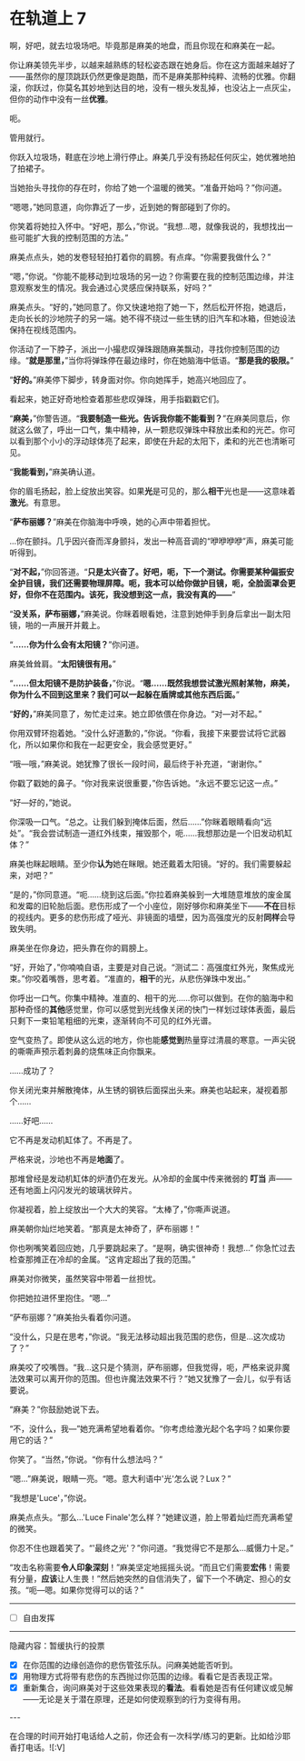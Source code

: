 # 在轨道上 7

啊，好吧，就去垃圾场吧。毕竟那是麻美的地盘，而且你现在和麻美在一起。

你让麻美领先半步，以越来越熟练的轻松姿态跟在她身后。你在这方面越来越好了——虽然你的屋顶跳跃仍然更像是跑酷，而不是麻美那种纯粹、流畅的优雅。你翻滚，你跃过，你莫名其妙地到达目的地，没有一根头发乱掉，也没沾上一点灰尘，但你的动作中没有一丝**优雅**。

呃。

管用就行。

你跃入垃圾场，鞋底在沙地上滑行停止。麻美几乎没有扬起任何灰尘，她优雅地拍了拍裙子。

当她抬头寻找你的存在时，你给了她一个温暖的微笑。“准备开始吗？”你问道。

“嗯嗯，”她同意道，向你靠近了一步，近到她的臀部碰到了你的。

你笑着将她拉入怀中。“好吧，那么，”你说。“我想...嗯，就像我说的，我想找出一些可能扩大我的控制范围的方法。”

麻美点点头，她的发卷轻轻拍打着你的肩膀。有点痒。“你需要我做什么？”

“嗯，”你说。“你能不能移动到垃圾场的另一边？你需要在我的控制范围边缘，并注意观察发生的情况。我会通过心灵感应保持联系，好吗？”

麻美点头。“好的，”她同意了。你又快速地抱了她一下，然后松开怀抱，她退后，走向长长的沙地院子的另一端。她不得不绕过一些生锈的旧汽车和冰箱，但她设法保持在视线范围内。

你活动了一下脖子，派出一小撮悲叹弹珠跟随麻美飘动，寻找你控制范围的边缘。“**就是那里，**”当你将弹珠停在最边缘时，你在她脑海中低语。“**那是我的极限。**”

“**好的。**”麻美停下脚步，转身面对你。你向她挥手，她高兴地回应了。

看起来，她正好奇地检查着那些悲叹弹珠，用手指戳戳它们。

“**麻美，**”你警告道。“**我要制造一些光。告诉我你能不能看到？**”在麻美同意后，你就这么做了，呼出一口气，集中精神，从一颗悲叹弹珠中释放出柔和的光芒。你可以看到那个小小的浮动球体亮了起来，即使在升起的太阳下，柔和的光芒也清晰可见。

“**我能看到，**”麻美确认道。

你的眉毛扬起，脸上绽放出笑容。如果**光**是可见的，那么**相干**光也是——这意味着**激光**。有意思。

“**萨布丽娜？**”麻美在你脑海中呼唤，她的心声中带着担忧。

...你在颤抖。几乎因兴奋而浑身颤抖，发出一种高音调的“咿咿咿咿”声，麻美可能听得到。

“**对不起，**”你回答道。“**只是太兴奋了。好吧，呃，下一个测试。你需要某种偏振安全护目镜，我们还需要物理屏障。呃，我本可以给你做护目镜，呃，全脸面罩会更好，但你不在范围内。该死，我没想到这一点，我没有真的——**”

“**没关系，萨布丽娜，**”麻美说。你眯着眼看她，注意到她伸手到身后拿出一副太阳镜，啪的一声展开并戴上。

“**……你为什么会有太阳镜？**”你问道。

麻美耸耸肩。“**太阳镜很有用。**”

“**……但太阳镜不是防护装备，**”你说。“**嗯……既然我想尝试激光照射某物，麻美，你为什么不回到这里来？我们可以一起躲在盾牌或其他东西后面。**”

“**好的，**”麻美同意了，匆忙走过来。她立即依偎在你身边。“对—对不起。”

你用双臂环抱着她。“没什么好道歉的，”你说。“你看，我接下来要尝试将它武器化，所以如果你和我在一起更安全，我会感觉更好。”

“哦—哦，”麻美说。她犹豫了很长一段时间，最后终于补充道，“谢谢你。”

你戳了戳她的鼻子。“你对我来说很重要，”你告诉她。“永远不要忘记这一点。”

“好—好的，”她说。

你深吸一口气。“总之。让我们躲到掩体后面，然后……”你眯着眼睛看向“远处”。“我会尝试制造一道红外线束，摧毁那个，呃……我想那边是一个旧发动机缸体？”

麻美也眯起眼睛。至少你**认为**她在眯眼。她还戴着太阳镜。“好的。我们需要躲起来，对吧？”

“是的，”你同意道。“呃……绕到这后面。”你拉着麻美躲到一大堆随意堆放的废金属和发霉的旧轮胎后面。悲伤形成了一个小座位，刚好够你和麻美坐下——**不在**目标的视线内。更多的悲伤形成了哑光、非镜面的墙壁，因为高强度光的反射**同样**会导致失明。

麻美坐在你身边，把头靠在你的肩膀上。

“好，开始了，”你喃喃自语，主要是对自己说。“测试二：高强度红外光，聚焦成光束。”你咬着嘴唇，思考着。“准直的，**相干**的光，从悲伤弹珠中发出。”

你呼出一口气。你集中精神。准直的、相干的光……你可以做到。在你的脑海中和那种奇怪的**其他**感觉里，你可以感觉到光线像关闭的快门一样划过球体表面，最后只剩下一束铅笔粗细的光束，逐渐转向不可见的红外光谱。

空气变热了。即使从这么远的地方，你也能**感觉到**热量穿过清晨的寒意。一声尖锐的嘶嘶声预示着刺鼻的烧焦味正向你飘来。

……成功了？

你关闭光束并解散掩体，从生锈的钢铁后面探出头来。麻美也站起来，凝视着那个……

……好吧……

它不再是发动机缸体了。不再是了。

严格来说，沙地也不再是**地面**了。

那堆曾经是发动机缸体的炉渣仍在发光。从冷却的金属中传来微弱的 **叮当** 声——还有地面上闪闪发光的玻璃状碎片。

你凝视着，脸上绽放出一个大大的笑容。“太棒了，”你嘶声说道。

麻美朝你灿烂地笑着。“那真是太神奇了，萨布丽娜！”

你也咧嘴笑着回应她，几乎要跳起来了。“是啊，确实很神奇！我想...” 你急忙过去检查那摊正在冷却的金属。“这肯定超出了我的范围。”

麻美对你微笑，虽然笑容中带着一丝担忧。

你把她拉进怀里抱住。“嗯...”

“萨布丽娜？”麻美抬头看着你问道。

“没什么，只是在思考，”你说。“我无法移动超出我范围的悲伤，但是...这次成功了？”

麻美咬了咬嘴唇。“我...这只是个猜测，萨布丽娜，但我觉得，呃，严格来说非魔法效果可以离开你的范围。但也许魔法效果不行？”她又犹豫了一会儿，似乎有话要说。

“麻美？”你鼓励她说下去。

“不，没什么，我—”她充满希望地看着你。“你考虑给激光起个名字吗？如果你要用它的话？”

你笑了。“当然，”你说。“你有什么想法吗？”

“嗯...”麻美说，眼睛一亮。“嗯。意大利语中'光'怎么说？Lux？”

“我想是'Luce'，”你说。

麻美点点头。“那么...'Luce Finale'怎么样？”她建议道，脸上带着灿烂而充满希望的微笑。

你忍不住也跟着笑了。“'最终之光'？”你问道。“我觉得它不是那么...威慑力十足。”

“攻击名称需要**令人印象深刻**！”麻美坚定地摇摇头说。“而且它们需要**宏伟**！需要有分量，**应该**让人生畏！”然后她突然的自信消失了，留下一个不确定、担心的女孩。“呃—嗯。如果你觉得可以的话？”

---

- [ ] 自由发挥

---

隐藏内容：暂缓执行的投票

- [x] 在你范围的边缘创造你的悲伤管弦乐队。问麻美她能否听到。
- [x] 用物理方式将带有悲伤的东西抛过你范围的边缘。看看它是否表现正常。
- [x] 重新集合，询问麻美对于这些效果表现的**看法**。看看她是否有任何建议或见解——无论是关于潜在原理，还是如何使观察到的行为变得有用。

---​

在合理的时间开始打电话给人之前，你还会有一次科学/练习的更新。比如给沙耶香打电话。![:V]
